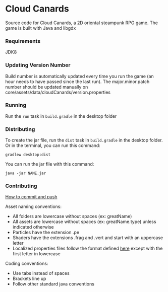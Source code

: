 # Cloud Canards
Source code for Cloud Canards, a 2D oriental steampunk RPG game.
The game is built with Java and libgdx
### Requirements
JDK8

### Updating Version Number
Build number is automatically updated every time you run the game (an hour
needs to have passed since the last run). The major.minor.patch number should
be updated manually on core/assets/data/cloudCanards/version.properties

### Running
Run the `run` task in `build.gradle` in the desktop folder

### Distributing
To create the jar file, run the `dist` task in `build.gradle` in the desktop folder.
Or in the terminal, you can run this command:
```
gradlew desktop:dist
```
You can run the jar file with this command:
```
java -jar NAME.jar
```

### Contributing
[How to commit and push](https://docs.google.com/document/d/1KCgO_vruejmSxdvUqu2XfoC39zno_lhD3_o7mPA-Vtc/edit)

Asset naming conventions:
* All folders are lowercase without spaces (ex: greatName)
* All assets are lowercase without spaces (ex: greatName.type)
unless indicated otherwise
* Particles have the extension .pe
* Shaders have the extensions .frag and .vert and start with
an uppercase letter
* Localized properties files follow the format defined
[here](https://github.com/libgdx/libgdx/wiki/Internationalization-and-Localization#creating-properties-files)
except with the first letter in lowercase

Coding conventions:
* Use tabs instead of spaces
* Brackets line up
* Follow other standard java conventions